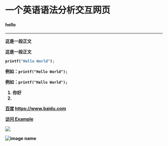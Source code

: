 <h1> 一个英语语法分析交互网页 </h1>
<h4> hello <h4>
<hr/>

这是一段正文
<p>这是一段正文</p>

```python
printf("Hello World");
```

例如：`printf("Hello World");`

例如：<code>printf("Hello World");</code>

<ol>
	<li>你好</li>
	<li>
</ol>

<a href="https://www.bilibili.com">百度</a>
<a>https://www.baidu.com</a>

<a href="https://www.example.com">访问 Example</a>

<img src="https://pic1.arkoo.com/56D0B40F99F841DF8A2425762AE2565D/picture/o_1i4qop009177v1tgf14db15he1iaj1is.jpg">

![image name](https://pic1.arkoo.com/56D0B40F99F841DF8A2425762AE2565D/picture/o_1i4qop009177v1tgf14db15he1iaj1is.jpg)


